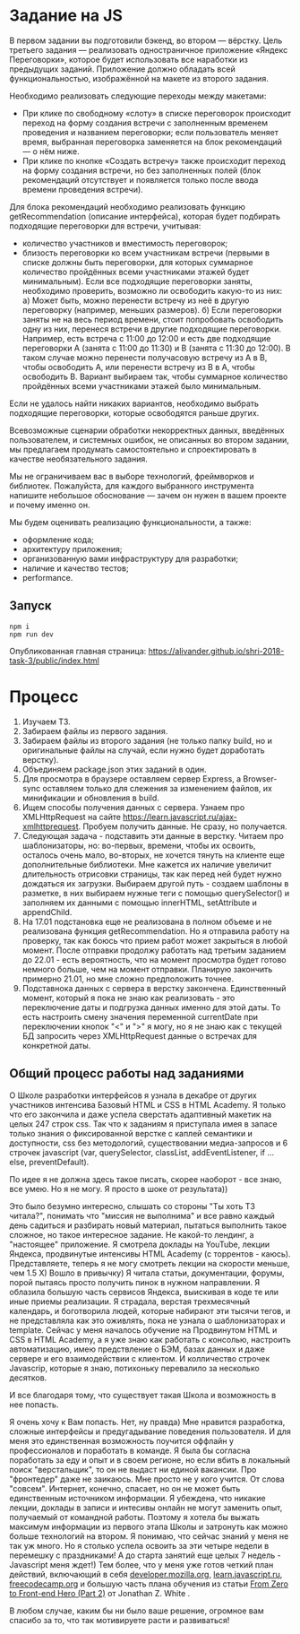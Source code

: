 # Задание на JS
В первом задании вы подготовили бэкенд, во втором — вёрстку. Цель третьего задания — реализовать одностраничное приложение «Яндекс Переговорки», которое будет использовать все наработки из предыдущих заданий. Приложение должно обладать всей функциональностью, изображённой на макете из второго задания.

Необходимо реализовать следующие переходы между макетами:

* При клике по свободному «слоту» в списке переговорок происходит переход на форму создания встречи с заполненным временем проведения и названием переговорки; если пользователь меняет время, выбранная переговорка заменяется на блок рекомендаций — о нём ниже.
* При клике по кнопке «Создать встречу» также происходит переход на форму создания встречи, но без заполненных полей (блок рекомендаций отсутствует и появляется только после ввода времени проведения встречи).

Для блока рекомендаций необходимо реализовать функцию getRecommendation (описание интерфейса), которая будет подбирать подходящие переговорки для встречи, учитывая:

* количество участников и вместимость переговорок;
* близость переговорки ко всем участникам встречи (первыми в списке должны быть переговорки, для которых суммарное количество пройдённых всеми участниками этажей будет минимальным). Если все подходящие переговорки заняты, необходимо проверить, возможно ли освободить какую-то из них:
  а) Может быть, можно перенести встречу из неё в другую переговорку (например, меньших размеров).
  б) Если переговорки заняты не на весь период времени, стоит попробовать освободить одну из них, перенеся встречи в другие подходящие переговорки. Например, есть встреча с 11:00 до 12:00 и есть две подходящие переговорки А (занята с 11:00 до 11:30) и B (занята c 11:30 до 12:00). В таком случае можно перенести получасовую встречу из A в B, чтобы освободить А, или перенести встречу из B в A, чтобы освободить B. Вариант выбираем так, чтобы суммарное количество пройдённых всеми участниками этажей было минимальным.

Если не удалось найти никаких вариантов, необходимо выбрать подходящие переговорки, которые освободятся раньше других.

Всевозможные сценарии обработки некорректных данных, введённых пользователем, и системных ошибок, не описанных во втором задании, мы предлагаем продумать самостоятельно и спроектировать в качестве необязательного задания.

Мы не ограничиваем вас в выборе технологий, фреймворков и библиотек. Пожалуйста, для каждого выбранного инструмента напишите небольшое обоснование — зачем он нужен в вашем проекте и почему именно он.

Мы будем оценивать реализацию функциональности, а также:

* оформление кода;
* архитектуру приложения;
* организованную вами инфраструктуру для разработки;
* наличие и качество тестов;
* performance.



## Запуск
```
npm i
npm run dev
```

Опубликованная главная страница: https://alivander.github.io/shri-2018-task-3/public/index.html


# Процесс

1. Изучаем ТЗ.
2. Забираем файлы из первого задания.
3. Забираем файлы из второго задания (не только папку build, но и оригинальные файлы на случай, если нужно будет доработать верстку).
4. Объединяем package.json этих заданий в один.
5. Для просмотра в браузере оставляем сервер Express, а Browser-sync оставляем только для слежения за изменением файлов, их минификации и обновления в build.
6. Ищем способы получения данных с сервера. Узнаем про XMLHttpRequest на сайте https://learn.javascript.ru/ajax-xmlhttprequest. Пробуем получить данные. Не сразу, но получается.
7. Следующая задача - подставить эти данные в верстку. Читаем про шаблонизаторы, но: во-первых, времени, чтобы их освоить, осталось очень мало, во-вторых, не хочется тянуть на клиенте еще дополнительные библиотеки. Мне кажется их наличие увеличит длительность отрисовки страницы, так как перед ней будет нужно дождаться их загрузки. Выбираем другой путь - создаем шаблоны в разметке, в них выбираем нужные теги с помощью querySelector() и заполняем их данными с помощью innerHTML, setAttribute и appendChild.
8. На 17.01 подстановка еще не реализована в полном объеме и не реализована функция getRecommendation. Но я отправила работу на проверку, так как боюсь что прием работ может закрыться в любой момент. После отправки продолжу работать над третьим заданием до 22.01 - есть вероятность, что на момент просмотра будет готово немного больше, чем на момент отправки. Планирую закончить примерно 21.01, но мне сложно предположить точнее.
9. Подставнока данных с сервера в верстку закончена. Единственный момент, который я пока не знаю как реализовать - это переключение даты и подгрузка данных именно для этой даты. То есть настроить смену значения переменной currentDate при переключении кнопок "<" и ">" я могу, но я не знаю как с текущей БД запросить через XMLHttpRequest данные о встречах для конкретной даты.


## Общий процесс работы над заданиями

О Школе разработки интерфейсов я узнала в декабре от других участников интенсива Базовый HTML и CSS в HTML Academy. Я только что его закончила и даже успела сверстать адаптивный макетик на целых 247 строк css. Так что к заданиям я приступала имея в запасе только знания о фиксированной верстке с каплей семантики и доступности, css без методологий, существовании медиа-запросов и 6 строчек javascript (var, querySelector, classList, addEventListener, if ... else, preventDefault).

По идее я не должна здесь такое писать, скорее наоборот - все знаю, все умею. Но я не могу. Я просто в шоке от результата))

Это было безумно интересно, слышать со стороны "Ты хоть ТЗ читала?", понимать что "миссия не выполнима" и все равно каждый день садиться и разбирать новый материал, пытаться выполнить такое сложное, но такое интересное задание. Не какой-то лендинг, а "настоящее" приложение. Я смотрела доклады на YouTube, лекции Яндекса, продвинутые интенсивы HTML Academy (с торрентов - каюсь). Представляете, теперь я не могу смотреть лекции на скорости меньше, чем 1.5 X) Вошло в привычку) Я читала статьи, документации, форумы, порой пытаясь просто получить пинок в нужном направлении. Я облазила большую часть сервисов Яндекса, выискивая в коде те или иные приемы реализации. Я страдала, верстая трехмесячный календарь, и боготворила людей, которые набирают эти тысячи тегов, и не представляла как это оживлять, пока не узнала о шаблонизаторах и template. Сейчас у меня началось обучение на Продвинутом HTML и CSS в HTML Academy, а я уже знаю как работать с консолью, настроить автоматизацию, имею предствление о БЭМ, базах данных и даже сервере и его взаимодействии с клиентом. И колличество строчек Javascrip, которые я знаю, потихоньку перевалило за несколько десятков.

И все благодаря тому, что существует такая Школа и возможность в нее попасть.

Я очень хочу к Вам попасть. Нет, ну правда) Мне нравится разработка, сложные интерфейсы и предугадывание поведения пользователя. И для меня это единственная возможность поучится оффлайн у профессионалов и поработать в команде. Я была бы согласна поработать за еду и опыт и в своем регионе, но если вбить в локальный поиск "верстальщик", то он не выдаст ни единой вакансии. Про "фронтедер" даже не заикаюсь. Мне просто не у кого учится. От слова "совсем". Интернет, конечно, спасает, но он не может быть единственным источником информации. Я убеждена, что никакие лекции, доклады в записи и интесивы онлайн не могут заменить опыт, получаемый от командной работы. Поэтому я хотела бы выжать максимум информации из первого этапа Школы и затронуть как можно больше технологий на втором.
Я понимаю, что сейчас знаний у меня не так уж много. Но я столько успела освоить за эти четыре недели в перемешку с праздниками! А до старта занятий еще целых 7 недель - Javascript меня ждет!) Тем более, что у меня уже готов четкий план действий, включающий в себя [developer.mozilla.org](https://developer.mozilla.org/ru/docs/Learn/Getting_started_with_the_web/JavaScript_basics), [learn.javascript.ru](https://learn.javascript.ru), [freecodecamp.org](https://www.freecodecamp.org) и большую часть плана обучения из статьи [From Zero to Front-end Hero (Part 2)](https://medium.com/russian/от-нуля-до-героя-фронтенда-часть-2-25f19e56eb29) от Jonathan Z. White .

В любом случае, каким бы ни было ваше решение, огромное вам спасибо за то, что так мотивируете расти и развиваться!
